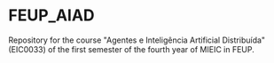 # FEUP_AIAD
Repository for the course "Agentes e Inteligência Artificial Distribuída" (EIC0033) of the first semester of the fourth year of MIEIC in FEUP.
